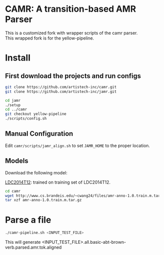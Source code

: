 # CAMR: A transition-based AMR Parser

This is a customized fork with wrapper scripts of the camr parser.  
This wrapped fork is for the yellow-pipeline.

# Install

## First download the projects and run configs

```sh      
git clone https://github.com/artistech-inc/camr.git
git clone https://github.com/artistech-inc/jamr.git

cd jamr
./setup
cd ../camr
git checkout yellow-pipeline
./scripts/config.sh
```

## Manual Configuration

Edit `camr/scripts/jamr_align.sh` to set `JAMR_HOME` to the proper location.

## Models
Download the following model:

[LDC2014T12](http://www.cs.brandeis.edu/~cwang24/files/amr-anno-1.0.train.m.tar.gz): trained on training set of LDC2014T12.

```sh
cd camr
wget http://www.cs.brandeis.edu/~cwang24/files/amr-anno-1.0.train.m.tar.gz
tar xzf amr-anno-1.0.train.m.tar.gz
```

# Parse a file

```sh
./camr-pipeline.sh <INPUT_TEST_FILE>
```

This will generate <INPUT_TEST_FILE>.all.basic-abt-brown-verb.parsed.amr.tok.aligned

